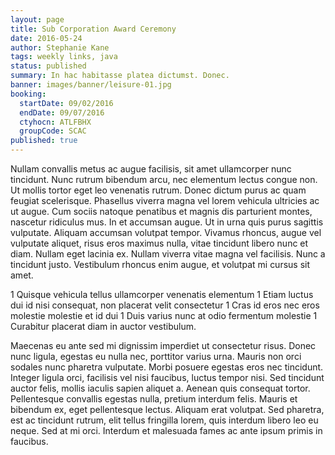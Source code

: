 ```yaml
---
layout: page
title: Sub Corporation Award Ceremony
date: 2016-05-24
author: Stephanie Kane
tags: weekly links, java
status: published
summary: In hac habitasse platea dictumst. Donec.
banner: images/banner/leisure-01.jpg
booking:
  startDate: 09/02/2016
  endDate: 09/07/2016
  ctyhocn: ATLFBHX
  groupCode: SCAC
published: true
---
```

Nullam convallis metus ac augue facilisis, sit amet ullamcorper nunc tincidunt. Nunc rutrum bibendum arcu, nec elementum lectus congue non. Ut mollis tortor eget leo venenatis rutrum. Donec dictum purus ac quam feugiat scelerisque. Phasellus viverra magna vel lorem vehicula ultricies ac ut augue. Cum sociis natoque penatibus et magnis dis parturient montes, nascetur ridiculus mus. In et accumsan augue. Ut in urna quis purus sagittis vulputate. Aliquam accumsan volutpat tempor. Vivamus rhoncus, augue vel vulputate aliquet, risus eros maximus nulla, vitae tincidunt libero nunc et diam. Nullam eget lacinia ex. Nullam viverra vitae magna vel facilisis. Nunc a tincidunt justo. Vestibulum rhoncus enim augue, et volutpat mi cursus sit amet.

1 Quisque vehicula tellus ullamcorper venenatis elementum
1 Etiam luctus dui id nisi consequat, non placerat velit consectetur
1 Cras id eros nec eros molestie molestie et id dui
1 Duis varius nunc at odio fermentum molestie
1 Curabitur placerat diam in auctor vestibulum.

Maecenas eu ante sed mi dignissim imperdiet ut consectetur risus. Donec nunc ligula, egestas eu nulla nec, porttitor varius urna. Mauris non orci sodales nunc pharetra vulputate. Morbi posuere egestas eros nec tincidunt. Integer ligula orci, facilisis vel nisi faucibus, luctus tempor nisi. Sed tincidunt auctor felis, mollis iaculis sapien aliquet a. Aenean quis consequat tortor. Pellentesque convallis egestas nulla, pretium interdum felis. Mauris et bibendum ex, eget pellentesque lectus. Aliquam erat volutpat. Sed pharetra, est ac tincidunt rutrum, elit tellus fringilla lorem, quis interdum libero leo eu neque. Sed at mi orci. Interdum et malesuada fames ac ante ipsum primis in faucibus.
